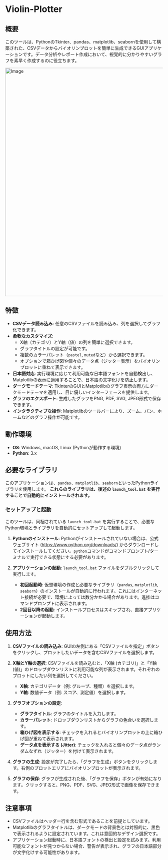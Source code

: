 # Violin-Plotter

## 概要
このツールは、PythonのTkinter、pandas、matplotlib、seabornを使用して構築された、CSVデータからバイオリンプロットを簡単に生成できるGUIアプリケーションです。データ分析やレポート作成において、視覚的に分かりやすいグラフを素早く作成するのに役立ちます。


<img width="896" height="731" alt="Image" src="https://github.com/user-attachments/assets/ba97ba30-0418-4395-b0d6-a4d408ae34d1" />


## 特徴
-   **CSVデータ読み込み**: 任意のCSVファイルを読み込み、列を選択してグラフ化できます。
-   **柔軟なカスタマイズ**:
    -   X軸（カテゴリ）とY軸（値）の列を簡単に選択できます。
    -   グラフタイトルの設定が可能です。
    -   複数のカラーパレット（`pastel`, `muted`など）から選択できます。
    -   オプションで箱ひげ図や個々のデータ点（ジッター表示）をバイオリンプロットに重ねて表示できます。
-   **日本語対応**: 実行環境に応じて利用可能な日本語フォントを自動検出し、Matplotlibの表示に適用することで、日本語の文字化けを防止します。
-   **ダークモードテーマ**: TkinterのGUIとMatplotlibのグラフ表示の両方にダークモードテーマを適用し、目に優しいインターフェースを提供します。
-   **グラフのエクスポート**: 生成したグラフをPNG, PDF, SVG, JPEG形式で保存できます。
-   **インタラクティブな操作**: Matplotlibのツールバーにより、ズーム、パン、ホームなどのグラフ操作が可能です。

## 動作環境
-   **OS**: Windows, macOS, Linux (Pythonが動作する環境)
-   **Python**: 3.x

## 必要なライブラリ
このアプリケーションは、`pandas`、`matplotlib`、`seaborn`といったPythonライブラリを使用します。
**これらのライブラリは、後述の `launch_tool.bat` を実行することで自動的にインストールされます。**

### セットアップと起動
このツールは、同梱されている `launch_tool.bat` を実行することで、必要なPython環境とライブラリを自動的にセットアップして起動します。

1.  **Pythonのインストール**:
    Pythonがインストールされていない場合は、公式ウェブサイト (https://www.python.org/downloads/) からダウンロードしてインストールしてください。`python`コマンドがコマンドプロンプト/ターミナルで実行できる状態にする必要があります。

2.  **アプリケーションの起動**:
    `launch_tool.bat` ファイルをダブルクリックして実行します。
    -   **初回起動時**: 仮想環境の作成と必要なライブラリ（`pandas`, `matplotlib`, `seaborn`）のインストールが自動的に行われます。これにはインターネット接続が必要で、環境によっては数分かかる場合があります。進捗はコマンドプロンプトに表示されます。
    -   **2回目以降の起動**: インストールプロセスはスキップされ、直接アプリケーションが起動します。

## 使用方法

1.  **CSVファイルの読み込み**:
    GUIの左側にある「CSVファイルを指定」ボタンをクリックし、プロットしたいデータを含むCSVファイルを選択します。

2.  **X軸とY軸の選択**:
    CSVファイルを読み込むと、「X軸 (カテゴリ)」と「Y軸 (値)」のドロップダウンリストに利用可能な列が表示されます。それぞれのプロットにしたい列を選択してください。
    -   **X軸**: カテゴリデータ（例: グループ、種類）を選択します。
    -   **Y軸**: 数値データ（例: スコア、測定値）を選択します。

3.  **グラフオプションの設定**:
    -   **グラフタイトル**: グラフのタイトルを入力します。
    -   **カラーパレット**: ドロップダウンリストからグラフの色合いを選択します。
    -   **箱ひげ図を表示する**: チェックを入れるとバイオリンプロットの上に箱ひげ図が重ねて表示されます。
    -   **データ点を表示する (Jitter)**: チェックを入れると個々のデータ点がランダムなずれ（ジッター）を付けて表示されます。

4.  **グラフの生成**:
    設定が完了したら、「グラフを生成」ボタンをクリックします。右側のプロットエリアにバイオリンプロットが表示されます。

5.  **グラフの保存**:
    グラフが生成された後、「グラフを保存」ボタンが有効になります。クリックすると、PNG、PDF、SVG、JPEG形式で画像を保存できます。

## 注意事項
-   CSVファイルはヘッダー行を含む形式であることを前提としています。
-   Matplotlibのグラフタイトルは、ダークモードの背景色とは対照的に、黒色で表示されるように設定されています。これは意図的なデザイン選択です。
-   アプリケーション起動時に、日本語フォントの検出と設定を試みます。利用可能なフォントが見つからない場合、警告が表示され、グラフの日本語部分が文字化けする可能性があります。
